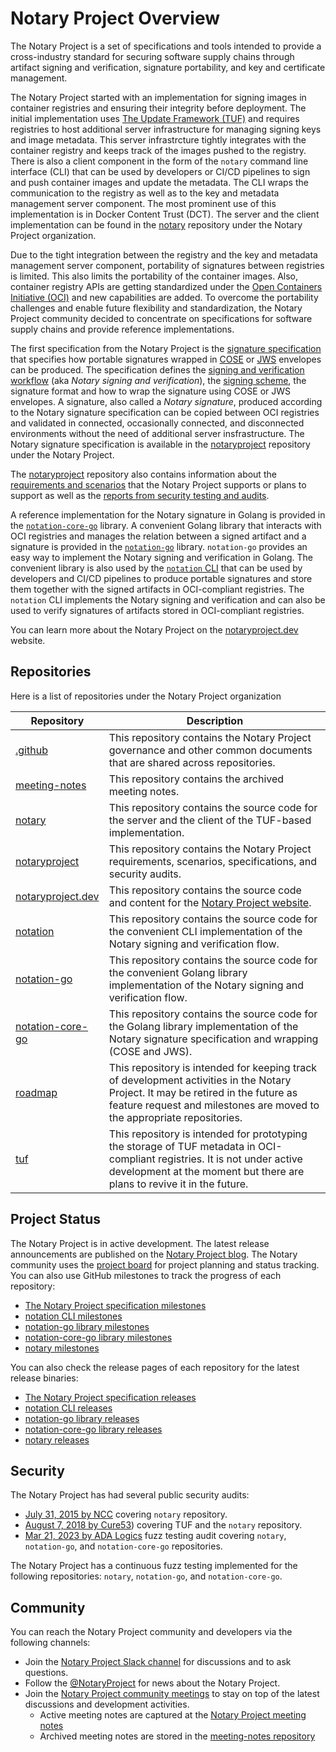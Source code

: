 # Notary Project Overview

The Notary Project is a set of specifications and tools intended to provide a cross-industry standard for securing software supply chains through artifact signing and verification, signature portability, and key and certificate management. 

The Notary Project started with an implementation for signing images in container registries and ensuring their integrity before deployment. The initial implementation uses [The Update Framework (TUF)](https://github.com/theupdateframework) and requires registries to host additional server infrastructure for managing signing keys and image metadata. This server infrastrcture tightly integrates with the container registry and keeps track of the images pushed to the registry. There is also a client component in the form of the `notary` command line interface (CLI) that can be used by developers or CI/CD pipelines to sign and push container images and update the metadata. The CLI wraps the communication to the registry as well as to the key and metadata management server component. The most prominent use of this implementation is in Docker Content Trust (DCT). The server and the client implementation can be found in the [notary](https://github.com/notaryproject/notary) repository under the Notary Project organization.

Due to the tight integration between the registry and the key and metadata management server component, portability of signatures between registries is limited. This also limits the portability of the container images. Also, container registry APIs are getting standardized under the [Open Containers Initiative (OCI)](https://github.com/opencontainers) and new capabilities are added. To overcome the portability challenges and enable future flexibility and standardization, the Notary Project community decided to concentrate on specifications for software supply chains and provide reference implementations.

The first specification from the Notary Project is the [signature specification](https://github.com/notaryproject/notaryproject/blob/main/specs/signature-specification.md) that specifies how portable signatures wrapped in [COSE](https://github.com/notaryproject/notaryproject/blob/main/specs/signature-envelope-cose.md) or [JWS](https://github.com/notaryproject/notaryproject/blob/main/specs/signature-envelope-jws.md) envelopes can be produced. The specification defines the [signing and verification workflow](https://github.com/notaryproject/notaryproject/blob/main/specs/signing-and-verification-workflow.md) (aka _Notary signing and verification_), the [signing scheme](https://github.com/notaryproject/notaryproject/blob/main/specs/signing-scheme.md), the signature format and how to wrap the signature using COSE or JWS envelopes. A signature, also called a _Notary signature_, produced according to the Notary signature specification can be copied between OCI registries and validated in connected, occasionally connected, and disconnected environments without the need of additional server insfrastructure. The Notary signature specification is available in the [notaryproject](https://github.com/notaryproject/notaryproject/tree/main/specs) repository under the Notary Project.

The [notaryproject](https://github.com/notaryproject/notaryproject/) repository also contains information about the [requirements and scenarios](https://github.com/notaryproject/notaryproject/tree/main/requirements) that the Notary Project supports or plans to support as well as the [reports from security testing and audits](https://github.com/notaryproject/notaryproject/tree/main/security).

A reference implementation for the Notary signature in Golang is provided in the [`notation-core-go`](https://github.com/notaryproject/notation-core-go) library. A convenient Golang library that interacts with OCI registries and manages the relation between a signed artifact and a signature is provided in the [`notation-go`](https://github.com/notaryproject/notation-go) library. `notation-go` provides an easy way to implement the Notary signing and verification in Golang. The convenient library is also used by the [`notation` CLI](https://github.com/notaryproject/notation) that can be used by developers and CI/CD pipelines to produce portable signatures and store them together with the signed artifacts in OCI-compliant registries. The `notation` CLI implements the Notary signing and verification and can also be used to verify signatures of artifacts stored in OCI-compliant registries.

You can learn more about the Notary Project on the [notaryproject.dev](https://notaryproject.dev) website. 

## Repositories

Here is a list of repositories under the Notary Project organization

| Repository | Description |
| ----- | -----|
| [.github](https://github.com/notaryproject/.github) | This repository contains the Notary Project governance and other common documents that are shared across repositories. |
| [meeting-notes](https://github.com/notaryproject/meeting-notes) | This repository contains the archived meeting notes. |
| [notary](https://github.com/notaryproject/notary) | This repository contains the source code for the server and the client of the TUF-based implementation. |
| [notaryproject](https://github.com/notaryproject/notaryproject) | This repository contains the Notary Project requirements, scenarios,  specifications, and security audits. |
| [notaryproject.dev](https://github.com/notaryproject/notaryproject.dev) | This repository contains the source code and content for the [Notary Project website](https://notaryproject.dev). | 
| [notation](https://github.com/notaryproject/notation) | This repository contains the source code for the convenient CLI implementation of the Notary signing and verification flow. |
| [notation-go](https://github.com/notaryproject/notation-go) | This repository contains the source code for the convenient Golang library implementation of the Notary signing and verification flow. |
| [notation-core-go](https://github.com/notaryproject/notation-core-go) | This repository contains the source code for the Golang library implementation of the Notary signature specification and wrapping (COSE and JWS). |
| [roadmap](https://github.com/notaryproject/roadmap) | This repository is intended for keeping track of development activities in the Notary Project. It may be retired in the future as feature request and milestones are moved to the appropriate repositories. |
| [tuf](https://github.com/notaryproject/tuf) | This repository is intended for prototyping the storage of TUF metadata in OCI-compliant registries. It is not under active development at the moment but there are plans to revive it in the future. |

## Project Status

The Notary Project is in active development. The latest release announcements are published on the [Notary Project blog](https://notaryproject.dev/blog/). The Notary community uses the [project board](https://github.com/orgs/notaryproject/projects/10) for project planning and status tracking. You can also use GitHub milestones to track the progress of each repository:

- [The Notary Project specification milestones](https://github.com/notaryproject/notaryproject/milestones)
- [notation CLI milestones](https://github.com/notaryproject/notation/milestones)
- [notation-go library milestones](https://github.com/notaryproject/notation-go/milestones)
- [notation-core-go library milestones](https://github.com/notaryproject/notation-core-go/milestones)
- [notary milestones](https://github.com/notaryproject/notary/milestones)

You can also check the release pages of each repository for the latest release binaries:

- [The Notary Project specification releases](https://github.com/notaryproject/notaryproject/releases)
- [notation CLI releases](https://github.com/notaryproject/notation/releases)
- [notation-go library releases](https://github.com/notaryproject/notation-go/releases)
- [notation-core-go library releases](https://github.com/notaryproject/notation-core-go/releases)
- [notary releases](https://github.com/notaryproject/notary/releases)

## Security

The Notary Project has had several public security audits:

- [July 31, 2015 by NCC](https://github.com/notaryproject/notary/blob/master/docs/resources/ncc_docker_notary_audit_2015_07_31.pdf) covering `notary` repository.
- [August 7, 2018 by Cure53](https://github.com/notaryproject/notary/blob/master/docs/resources/cure53_tuf_notary_audit_2018_08_07.pdf)) covering TUF and the `notary` repository.
- [Mar 21, 2023 by ADA Logics](https://github.com/notaryproject/notaryproject/blob/main/security/reports/fuzzing/ADA-fuzzing-audit-22-23.pdf) fuzz testing audit covering `notary`, `notation-go`, and `notation-core-go` repositories.

The Notary Project has a continuous fuzz testing implemented for the following repositories: `notary`, `notation-go`, and `notation-core-go`.

## Community

You can reach the Notary Project community and developers via the following channels:

- Join the [Notary Project Slack channel](https://app.slack.com/client/T08PSQ7BQ/CQUH8U287/) for discussions and to ask questions.
- Follow the [@NotaryProject](https://mobile.twitter.com/NotaryProject) for news about the Notary Project.
- Join the [Notary Project community meetings](https://notaryproject.dev/community/#community-meetings) to stay on top of the latest discussions and development activities.
  - Active meeting notes are captured at the [Notary Project meeting notes](https://hackmd.io/_vrqBGAOSUC_VWvFzWruZw?view)
  - Archived meeting notes are stored in the [meeting-notes repository](https://github.com/notaryproject/meeting-notes)